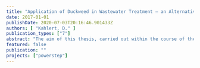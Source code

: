```yaml
---
title: "Application of Duckweed in Wastewater Treatment – an Alternative Method for Nitrogen Removal?"
date: 2017-01-01
publishDate: 2020-07-03T20:16:46.901433Z
authors: [ "Kahlert, D." ]
publication_types: ["7"]
abstract: "The aim of this thesis, carried out within the course of the EU-funded research Project POWERSTEP, is to investigate the applicability of duckweed in wastewater treatment in removing nitrogen based on the principle of the APS duckweed plant system. The motivation for this investigation is the intended combination of the Hydrotech drum filter with the APS duckweed plant system at case study one of the POWERSTEP project. The goal is to demonstrate and market a new wastewater treatment concept heading towards energy positive wastewater treatment plants. The investigations within the scope of the thesis were carried out on a laboratory scale to identify suitable duckweed species, the optimal duckweed mat density, relative growth rate (RGR), doubling time and the ammonium removal under the given conditions at the case study. From the four tested duckweed species Lemna Minor, Lemna Minuta, Landoltia Punctata and Spirodela Polyrhiza, the species Lemna Minor and Landoltia Punctata adapted best to the given wastewater composition. In a mix population of Lemna Minor and Landoltia Punctata a mat density of 0.075 g·cm-2 was determined to be best in suppressing competitive submerged algae growth and enabling duckweed relative growth rates of 0.072 d-1 and doubling times of 9.93 days. Based on the APS duckweed plant system, mean daily ammonium removal of 0.56 g N·m-2·d-1 and a daily ammonium degradation efficiency of 72.75% to a mean ammonium effluent of 12.26 mg·l-1 was shown at a lab-scale for a retention time of 24 hours. Based on the results of this research, it can be concluded that the principle of the APS duckweed plant system under the use of Lemna Minor and Landoltia Punctata can be applied to remove ammonium from wastewater achieving high reduction rates."
featured: false
publication: ""
projects: ["powerstep"]
---
```


